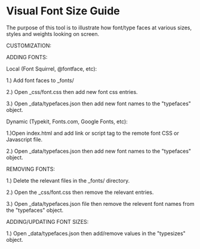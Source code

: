 Visual Font Size Guide
=======================

The purpose of this tool is to illustrate how font/type faces at various sizes, styles and weights looking on screen.

CUSTOMIZATION:

ADDING FONTS:

Local (Font Squirrel, @fontface, etc):

1.) Add font faces to _fonts/

2.) Open _css/font.css  then add new font css entries.

3.) Open _data/typefaces.json then add new font names to the "typefaces" object.

Dynamic (Typekit, Fonts.com, Google Fonts, etc):

1.)Open index.html and add link or script tag to the remote font CSS or Javascript file.

2.) Open _data/typefaces.json then add new font names to the "typefaces" object.

REMOVING FONTS:

1.) Delete the relevant files in the _fonts/ directory.

2.) Open the _css/font.css then remove the relevant entries.

3.) Open _data/typefaces.json file then remove the relevent font names from the "typefaces" object.

ADDING/UPDATING FONT SIZES:

1.) Open _data/typefaces.json then add/remove values in the "typesizes" object.

